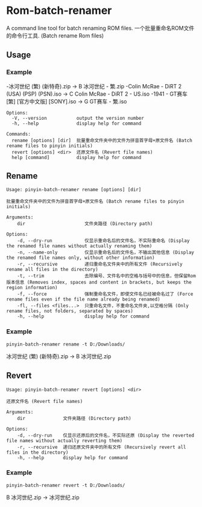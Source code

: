 # Rom-batch-renamer

A command line tool for batch renaming ROM files.
一个批量重命名ROM文件的命令行工具. (Batch rename Rom files)

## Usage


### Example

-冰河世纪 (繁) (新特奇).zip -> B 冰河世纪 - 繁.zip
-Colin McRae - DiRT 2 (USA) (PSP) (PSN).iso -> C Colin McRae - DiRT 2 - US.iso
-1941 - GT赛车 [繁] [官方中文版] [SONY].iso -> G GT赛车 - 繁.iso

```
Options:
  -V, --version           output the version number
  -h, --help              display help for command

Commands:
  rename [options] [dir]  批量重命文件夹中的文件为拼音首字母+原文件名 (Batch rename files to pinyin initials)
  revert [options] <dir>  还原文件名 (Revert file names)
  help [command]          display help for command
```

## Rename

```
Usage: pinyin-batch-renamer rename [options] [dir]

批量重命文件夹中的文件为拼音首字母+原文件名 (Batch rename files to pinyin initials)

Arguments:
    dir                      文件夹路径 (Directory path)

Options:
    -d, --dry-run            仅显示重命名后的文件名，不实际重命名 (Display the renamed file names without actually renaming them)
    -n, --name-only          仅显示重命名后的文件名，不输出其他信息 (Display the renamed file names only, without other information)
    -r, --recursive          递归重命名文件夹中的所有文件 (Recursively rename all files in the directory)
    -t, --trim               去除编号、文件名中的空格与括号中的信息，但保留Rom版本信息 (Removes index, spaces and content in brackets, but keeps the region information)
    -f, --force              强制重命名文件，即使文件名已经被命名过了 (Force rename files even if the file name already being renamed)
    -fl, --files <files...>  只重命名文件，不重命名文件夹,以空格分隔 (Only rename files, not folders, separated by spaces)
    -h, --help               display help for command
```

### Example
`pinyin-batch-renamer rename -t D:/Downloads/`

冰河世纪 (繁) (新特奇).zip -> B 冰河世纪.zip

## Revert

```
Usage: pinyin-batch-renamer revert [options] <dir>

还原文件名 (Revert file names)

Arguments:
    dir              文件夹路径 (Directory path)

Options:
    -d, --dry-run    仅显示还原后的文件名，不实际还原 (Display the reverted file names without actually reverting them)
    -r, --recursive  递归还原文件夹中的所有文件 (Recursively revert all files in the directory)
    -h, --help       display help for command
```

### Example
`pinyin-batch-renamer revert -t D:/Downloads/`

B 冰河世纪.zip -> 冰河世纪.zip
